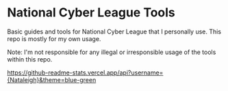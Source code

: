 # National Cyber League Tools

Basic guides and tools for National Cyber League that I personally use. This repo is mostly for my own usage.

Note: I'm not responsible for any illegal or irresponsible usage of the tools within this repo.

https://github-readme-stats.vercel.app/api?username={Nataleigh}&theme=blue-green
